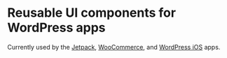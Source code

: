 # Reusable UI components for WordPress apps

Currently used by the [Jetpack](https://github.com/wordpress-mobile/WordPress-iOS/), [WooCommerce](https://github.com/woocommerce/woocommerce-ios/), and [WordPress iOS](https://github.com/wordpress-mobile/WordPress-iOS/) apps.

